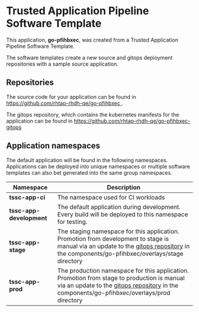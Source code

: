# Trusted Application Pipeline Software Template

This application, **go-pfihbxec**, was created from a Trusted Application Pipeline Software Template.

The software templates create a new source and gitops deployment repositories with a sample source application. 

## Repositories

The source code for your application can be found in [https://github.com/rhtap-rhdh-qe/go-pfihbxec ](https://github.com/rhtap-rhdh-qe/go-pfihbxec ).
 
The gitops repository, which contains the kubernetes manifests for the application can be found in 
[https://github.com/rhtap-rhdh-qe/go-pfihbxec-gitops ](https://github.com/rhtap-rhdh-qe/go-pfihbxec-gitops ) 

## Application namespaces 

The default application will be found in the following namespaces. Applications can be deployed into unique namespaces or multiple software templates can also bet generated into the same group namespaces.  

|  Namespace   |  Description   |  
| -------- | -------- |
| **tssc-app-ci** | The namespace used for CI workloads |
| **tssc-app-development** | The default application during development. Every build will be deployed to this namespace for testing. |
| **tssc-app-stage** | The staging namespace for this application. Promotion from development to stage is manual via an update to the [gitops repository](https://github.com/rhtap-rhdh-qe/go-pfihbxec-gitops ) in the components/go-pfihbxec/overlays/stage directory |
| **tssc-app-prod** | The production namespace for this application. Promotion from stage to production is manual via an update to the [gitops repository](https://github.com/rhtap-rhdh-qe/go-pfihbxec-gitops ) in the components/go-pfihbxec/overlays/prod directory |